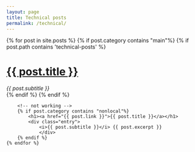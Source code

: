 ```yaml
---
layout: page
title: Technical posts
permalink: /technical/
---
```


<div class="posts">
    {% for post in site.posts %}
        {% if post.category contains "main"%}
            {% if post.path contains 'technical-posts' %}
                <h1><a href="{{ site.baseurl }}{{ post.url }}">{{ post.title }}</a></h1>
                <div class="entry">
                    <i>{{ post.subtitle }}</i> 
                    <!-- {{ post.excerpt }} -->
                </div>
            {% endif %}
        {% endif %}

        <!-- not working -->
        {% if post.category contains "nonlocal"%}
            <h1><a href="{{ post.link }}">{{ post.title }}</a></h1>
            <div class="entry">
                <i>{{ post.subtitle }}</i> {{ post.excerpt }}
                </div>
        {% endif %}
    {% endfor %}
<div class="posts">    